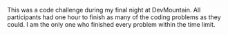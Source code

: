 This was a code challenge during my final night at DevMountain. All participants had one hour to finish as many of the coding problems as they could. I am the only one who finished every problem within the time limit. 
